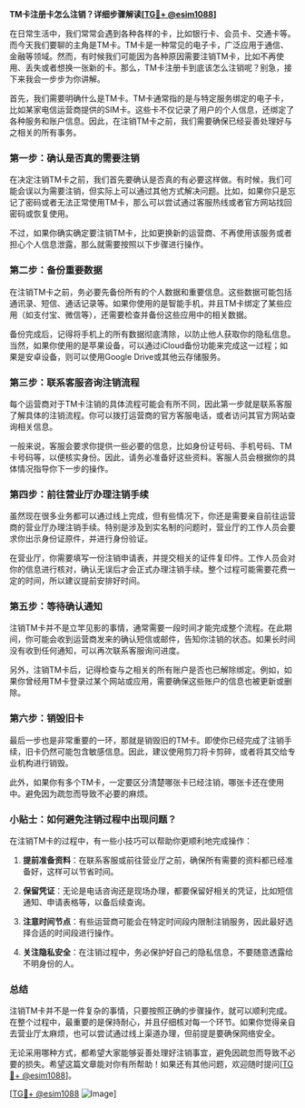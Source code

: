 **TM卡注册卡怎么注销？详细步骤解读[[TG💪+ @esim1088](https://t.me/s/esim1088)]**

在日常生活中，我们常常会遇到各种各样的卡，比如银行卡、会员卡、交通卡等。而今天我们要聊的主角是TM卡。TM卡是一种常见的电子卡，广泛应用于通信、金融等领域。然而，有时候我们可能因为各种原因需要注销TM卡，比如不再使用、丢失或者想换一张新的卡。那么，TM卡注册卡到底该怎么注销呢？别急，接下来我会一步步为你讲解。

首先，我们需要明确什么是TM卡。TM卡通常指的是与特定服务绑定的电子卡，比如某家电信运营商提供的SIM卡。这些卡不仅记录了用户的个人信息，还绑定了各种服务和账户信息。因此，在注销TM卡之前，我们需要确保已经妥善处理好与之相关的所有事务。

### 第一步：确认是否真的需要注销

在决定注销TM卡之前，我们首先要确认是否真的有必要这样做。有时候，我们可能会误以为需要注销，但实际上可以通过其他方式解决问题。比如，如果你只是忘记了密码或者无法正常使用TM卡，那么可以尝试通过客服热线或者官方网站找回密码或恢复使用。

不过，如果你确实确定要注销TM卡，比如更换新的运营商、不再使用该服务或者担心个人信息泄露，那么就需要按照以下步骤进行操作。

### 第二步：备份重要数据

在注销TM卡之前，务必要先备份所有的个人数据和重要信息。这些数据可能包括通讯录、短信、通话记录等。如果你使用的是智能手机，并且TM卡绑定了某些应用（如支付宝、微信等），还需要检查并备份这些应用中的相关数据。

备份完成后，记得将手机上的所有数据彻底清除，以防止他人获取你的隐私信息。当然，如果你使用的是苹果设备，可以通过iCloud备份功能来完成这一过程；如果是安卓设备，则可以使用Google Drive或其他云存储服务。

### 第三步：联系客服咨询注销流程

每个运营商对于TM卡注销的具体流程可能会有所不同，因此第一步就是联系客服了解具体的注销流程。你可以拨打运营商的官方客服电话，或者访问其官方网站查询相关信息。

一般来说，客服会要求你提供一些必要的信息，比如身份证号码、手机号码、TM卡号码等，以便核实身份。因此，请务必准备好这些资料。客服人员会根据你的具体情况指导你下一步的操作。

### 第四步：前往营业厅办理注销手续

虽然现在很多业务都可以通过线上完成，但有些情况下，你还是需要亲自前往运营商的营业厅办理注销手续。特别是涉及到实名制的问题时，营业厅的工作人员会要求你出示身份证原件，并进行身份验证。

在营业厅，你需要填写一份注销申请表，并提交相关的证件复印件。工作人员会对你的信息进行核对，确认无误后才会正式办理注销手续。整个过程可能需要花费一定的时间，所以建议提前安排好时间。

### 第五步：等待确认通知

注销TM卡并不是立竿见影的事情，通常需要一段时间才能完成整个流程。在此期间，你可能会收到运营商发来的确认短信或邮件，告知你注销的状态。如果长时间没有收到任何通知，可以再次联系客服询问进度。

另外，注销TM卡后，记得检查与之相关的所有账户是否也已解除绑定。例如，如果你曾经用TM卡登录过某个网站或应用，需要确保这些账户的信息也被更新或删除。

### 第六步：销毁旧卡

最后一步也是非常重要的一环，那就是销毁旧的TM卡。即使你已经完成了注销手续，旧卡仍然可能包含敏感信息。因此，建议使用剪刀将卡剪碎，或者将其交给专业机构进行销毁。

此外，如果你有多个TM卡，一定要区分清楚哪张卡已经注销，哪张卡还在使用中。避免因为疏忽而导致不必要的麻烦。

### 小贴士：如何避免注销过程中出现问题？

在注销TM卡的过程中，有一些小技巧可以帮助你更顺利地完成操作：

1. **提前准备资料**：在联系客服或前往营业厅之前，确保所有需要的资料都已经准备好，这样可以节省时间。
   
2. **保留凭证**：无论是电话咨询还是现场办理，都要保留好相关的凭证，比如短信通知、申请表格等，以备后续查询。

3. **注意时间节点**：有些运营商可能会在特定时间段内限制注销服务，因此最好选择合适的时间段进行操作。

4. **关注隐私安全**：在注销过程中，务必保护好自己的隐私信息，不要随意透露给不明身份的人。

### 总结

注销TM卡并不是一件复杂的事情，只要按照正确的步骤操作，就可以顺利完成。在整个过程中，最重要的是保持耐心，并且仔细核对每一个环节。如果你觉得亲自去营业厅太麻烦，也可以尝试通过线上渠道办理，但前提是要确保网络安全。

无论采用哪种方式，都希望大家能够妥善处理好注销事宜，避免因疏忽而导致不必要的损失。希望这篇文章能对你有所帮助！如果还有其他问题，欢迎随时提问[[TG💪+ @esim1088](https://t.me/s/esim1088)]。

[[TG💪+ @esim1088](https://t.me/s/esim1088) ![Image](https://i.postimg.cc/4NQfJmqS/Snipaste-2025-05-13-00-14-12.png)]